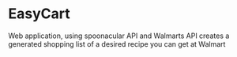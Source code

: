 # EasyCart
Web application, using spoonacular API and Walmarts API creates a generated shopping list of a desired recipe you can get at Walmart
